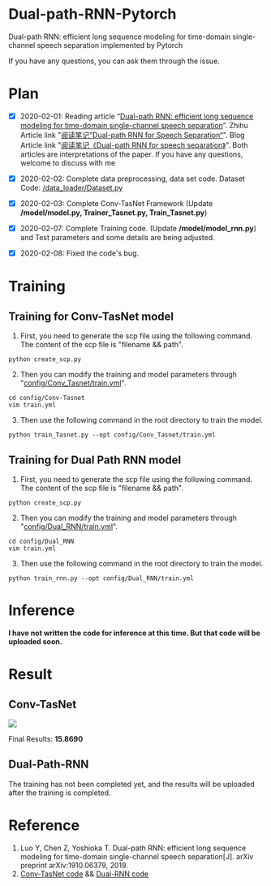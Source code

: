 # Dual-path-RNN-Pytorch
Dual-path RNN: efficient long sequence modeling for time-domain single-channel speech separation implemented by Pytorch

If you have any questions, you can ask them through the issue.


# Plan

- [x] 2020-02-01: Reading article “[Dual-path RNN: efficient long sequence modeling for time-domain single-channel speech separation](https://arxiv.org/abs/1910.06379 "Dual-path RNN: efficient long sequence modeling for time-domain single-channel speech separation")”. Zhihu Article link "[阅读笔记”Dual-path RNN for Speech Separation“](https://zhuanlan.zhihu.com/p/104606356 "阅读笔记”Dual-path RNN for Speech Separation“")". Blog Article link "[阅读笔记《Dual-path RNN for speech separation》](https://www.likai.show/archives/dual-path-rnn "阅读笔记《Dual-path RNN for speech separation》")". Both articles are interpretations of the paper. If you have any questions, welcome to discuss with me

- [x] 2020-02-02: Complete data preprocessing, data set code. Dataset Code: [/data_loader/Dataset.py](https://github.com/JusperLee/Dual-path-RNN-Pytorch/blob/master/data_loader/Dataset.py)

- [x] 2020-02-03: Complete Conv-TasNet Framework (Update **/model/model.py, Trainer_Tasnet.py, Train_Tasnet.py**)

- [x] 2020-02-07: Complete Training code. (Update **/model/model_rnn.py**) and Test parameters and some details are being adjusted.

- [x] 2020-02-08: Fixed the code's bug.

# Training
## Training for Conv-TasNet model
1. First, you need to generate the scp file using the following command. The content of the scp file is "filename && path".
```shell
python create_scp.py
```

2. Then you can modify the training and model parameters through "[config/Conv_Tasnet/train.yml](https://github.com/JusperLee/Dual-Path-RNN-Pytorch/tree/master/config/Conv_Tasnet )".
```shell
cd config/Conv-Tasnet
vim train.yml
```

3. Then use the following command in the root directory to train the model.
```shell
python train_Tasnet.py --opt config/Conv_Tasnet/train.yml
```
## Training for Dual Path RNN model
1. First, you need to generate the scp file using the following command. The content of the scp file is "filename && path".
```shell
python create_scp.py
```

2. Then you can modify the training and model parameters through "[config/Dual_RNN/train.yml](https://github.com/JusperLee/Dual-Path-RNN-Pytorch/tree/master/config/Dual_RNN "config / Dual_RNN / train.yml")".
```shell
cd config/Dual_RNN
vim train.yml
```

3. Then use the following command in the root directory to train the model.
```shell
python train_rnn.py --opt config/Dual_RNN/train.yml
```

# Inference

**I have not written the code for inference at this time. But that code will be uploaded soon.**

# Result

## Conv-TasNet
![](https://github.com/JusperLee/Dual-Path-RNN-Pytorch/blob/master/log/Conv_Tasnet/loss.png)

Final Results: **15.8690**

## Dual-Path-RNN
The training has not been completed yet, and the results will be uploaded after the training is completed.

# Reference
1. Luo Y, Chen Z, Yoshioka T. Dual-path RNN: efficient long sequence modeling for time-domain single-channel speech separation[J]. arXiv preprint arXiv:1910.06379, 2019.
2. [Conv-TasNet code](https://github.com/JusperLee/Conv-TasNet "Conv-TasNet code") && [Dual-RNN code](https://github.com/yluo42/TAC/blob/master/utility/models.py "Dual-RNN code")